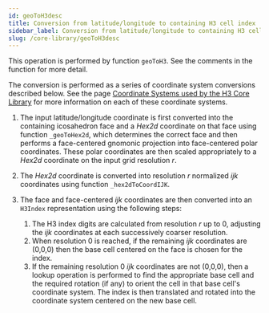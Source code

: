 ```yaml
---
id: geoToH3desc
title: Conversion from latitude/longitude to containing H3 cell index
sidebar_label: Conversion from latitude/longitude to containing H3 cell index
slug: /core-library/geoToH3desc
---
```


This operation is performed by function `geoToH3`. See the comments in the function for more detail.

The conversion is performed as a series of coordinate system conversions described below. See the page [Coordinate Systems used by the H3 Core Library](/docs/core-library/coordsystems) for more information on each of these coordinate systems.

1. The input latitude/longitude coordinate is first converted into the containing icosahedron face and a *Hex2d* coordinate on that face using function `_geoToHex2d`, which determines the correct face and then performs a face-centered gnomonic projection into face-centered polar coordinates. These polar coordinates are then scaled appropriately to a *Hex2d* coordinate on the input grid resolution *r*.
2. The *Hex2d* coordinate is converted into resolution *r* normalized *ijk* coordinates using function `_hex2dToCoordIJK`.
3. The face and face-centered *ijk* coordinates are then converted into an `H3Index` representation using the following steps:

   1. The H3 index digits are calculated from resolution *r* up to 0, adjusting the *ijk* coordinates at each successively coarser resolution.
   2. When resolution 0 is reached, if the remaining *ijk* coordinates are (0,0,0) then the base cell centered on the face is chosen for the index.
   3. If the remaining resolution 0 *ijk* coordinates are not (0,0,0), then a lookup operation is performed to find the appropriate base cell and the required rotation (if any) to orient the cell in that base cell's coordinate system. The index is then translated and rotated into the coordinate system centered on the new base cell.
